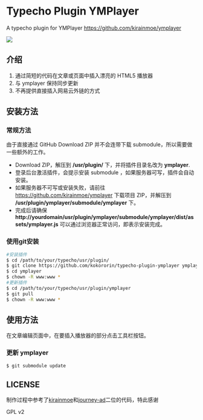 # Typecho Plugin YMPlayer
A typecho plugin for YMPlayer https://github.com/kirainmoe/ymplayer

![](screenshot.png)


## 介绍
1. 通过简短的代码在文章或页面中插入漂亮的 HTML5 播放器
2. 与 ymplayer 保持同步更新
3. 不再提供直接插入网易云外链的方式

## 安装方法
### 常规方法
由于直接通过 GitHub Download ZIP 并不会连带下载 submodule，所以需要做一些额外的工作。

- Download ZIP，解压到 **/usr/plugin/** 下，并将插件目录名改为 **ymplayer**.
- 登录后台激活插件，会提示安装 submodule ，如果服务器可写，插件会自动安装。
- 如果服务器不可写或安装失败，请前往 https://github.com/kirainmoe/ymplayer 下载项目 ZIP，并解压到 **/usr/plugin/ymplayer/submodule/ymplayer** 下。
- 完成后请确保 **http://yourdomain/usr/plugin/ymplayer/submodule/ymplayer/dist/assets/ymplayer.js** 可以通过浏览器正常访问，即表示安装完成。

### 使用git安装
```bash
#安装插件
$ cd /path/to/your/typecho/usr/plugin/
$ git clone https://github.com/kokororin/typecho-plugin-ymplayer ymplayer
$ cd ymplayer
$ chown -R www:www * 
#更新插件 
$ cd /path/to/your/typecho/usr/plugin/ymplayer
$ git pull
$ chown -R www:www *
```


## 使用方法

在文章编辑页面中，在要插入播放器的部分点击工具栏按钮。

### 更新 ymplayer
```bash
$ git submodule update
```


## LICENSE

制作过程中参考了[kirainmoe](https://github.com/kirainmoe)和[journey-ad](https://github.com/journey-ad)二位的代码，特此感谢

GPL v2
